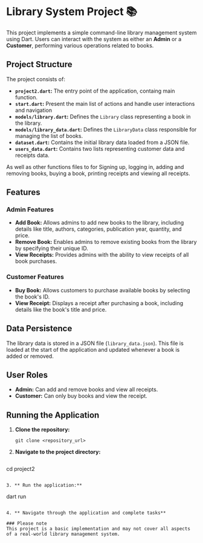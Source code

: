 # Library System Project 📚

This project implements a simple command-line library management system using Dart. Users can interact with the system as either an **Admin** or a **Customer**, performing various operations related to books.

## Project Structure

The project consists of:

- **`project2.dart`:** The entry point of the application, containg main function.
- **`start.dart`:** Present the main list of actions and handle user interactions and navigation
- **`models/library.dart`:** Defines the `Library` class representing a book in the library.
- **`models/library_data.dart`:** Defines the `LibraryData` class responsible for managing the list of books.
- **`dataset.dart`:** Contains the initial library data loaded from a JSON file.
- **`users_data.dart`:** Contains two lists representing customer data and receipts data.

As well as other functions files to for Signing up, logging in, adding and removing books, buying a book, printing receipts and viewing all receipts.

## Features

### Admin Features

- **Add Book:** Allows admins to add new books to the library, including details like title, authors, categories, publication year, quantity, and price.
- **Remove Book:** Enables admins to remove existing books from the library by specifying their unique ID.
- **View Receipts:** Provides admins with the ability to view receipts of all book purchases.

### Customer Features

- **Buy Book:** Allows customers to purchase available books by selecting the book's ID.
- **View Receipt:** Displays a receipt after purchasing a book, including details like the book's title and price.

## Data Persistence

The library data is stored in a JSON file (`library_data.json`). This file is loaded at the start of the application and updated whenever a book is added or removed.

## User Roles

- **Admin:** Can add and remove books and view all receipts.
- **Customer:** Can only buy books and view the receipt.

## Running the Application

1. **Clone the repository:**
   ```
   git clone <repository_url> 
   ```
   
2. **Navigate to the project directory:**

   ```
  cd project2
   ```

3. ** Run the application:**

   ```
  dart run
   ```
  
4. ** Navigate through the application and complete tasks**

### Please note 
This project is a basic implementation and may not cover all aspects of a real-world library management system.